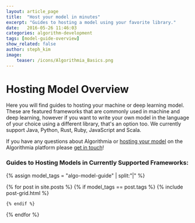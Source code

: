```yaml
---
layout: article_page
title:  "Host your model in minutes"
excerpt: "Guides to hosting a model using your favorite library."
date:   2016-05-26 11:46:03
categories: algorithm-development
tags: [model-guide-overview]
show_related: false
author: steph_kim
image:
    teaser: /icons/Algorithmia_Basics.png
---
```


# Hosting Model Overview

Here you will find guides to hosting your machine or deep learning model. These are featured frameworks that are commonly used in machine and deep learning, however if you want to write your own model in the language of your choice using a different library, that's an option too. We currently support Java, Python, Rust, Ruby, JavaScript and Scala.

If you have any questions about Algorithmia or <a href="http://blog.algorithmia.com/2016/05/how-we-hosted-our-model-as-a-microservice/">hosting your model</a> on the Algorithmia platform please <a href="mailto:support@algorithmia.com">get in touch</a>!


### Guides to Hosting Models in Currently Supported Frameworks:
{% assign model_tags = "algo-model-guide" | split:"|" %}
<div>
  {% for post in site.posts %}
  	{% if model_tags == post.tags %}
  		<!-- 
	      	<a  href="{{ post.url }}">{{ post.title }}
	      	{% if post.image.teaser %}
	  			<img  src="{{ site.url }}/images/{{ post.image.teaser }}" alt="" itemprop="image">
			{% endif %}
			</a> -->
			{% include post-grid.html %}
	
	{% endif %}
  {% endfor %}
</div>